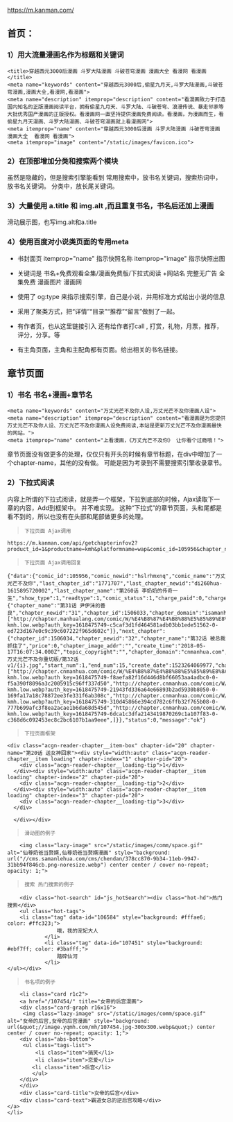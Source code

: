 https://m.kanman.com/ 

## 首页：

### 1）用大流量漫画名作为标题和关键词

    <title>穿越西元3000后漫画 斗罗大陆漫画 斗破苍穹漫画 漫画大全 看漫网 看漫画</title>
    <meta name="keywords" content="穿越西元3000后,偷星九月天,斗罗大陆漫画,斗破苍穹漫画,漫画大全,看漫网,看漫画">
    <meta name="description" itemprop="description" content="看漫画致力于打造国内知名的正版漫画阅读平台，拥有偷星九月天、斗罗大陆、斗破苍穹、浪漫传说、暴走邻家等大批优秀国产漫画的正版授权。看漫画网一直坚持提供漫画免费阅读。看漫画，为漫画而生，看偷星九月天漫画、斗罗大陆漫画、斗破苍穹漫画就上看漫画网">
    <meta itemprop="name" content="穿越西元3000后漫画 斗罗大陆漫画 斗破苍穹漫画 漫画大全  看漫网 看漫画">
    <meta itemprop="image" content="/static/images/favicon.ico">

### 2）在顶部增加分类和搜索两个模块
虽然是隐藏的，但是搜索引擎能看到
常用搜索中，放书名关键词，搜索热词中，放书名关键词。
分类中，放长尾关键词。

### 3）大量使用 a.title 和 img.alt ,而且重复书名，书名后还加上漫画

滑动展示图，也写img.alt和a.title


### 4）使用百度对小说类页面的专用meta

* 书封面页 itemprop="name" 指示快照名称 itemprop="image" 指示快照出图

* 关键词是 书名+免费观看全集/漫画免费版/下拉式阅读 +网站名  完整无广告 全集免费 漫画图片 漫画网
* 使用了 og:type 来指示搜索引擎，自己是小说，并用标准方式给出小说的信息
* 采用了聚类方式，把“详情”“目录”“推荐”“留言”做到了一起。
* 有作者页，也从这里链接引入
还有给作者打call , 打赏，礼物，月票，推荐，评分，分享。等
* 有主角页面，主角和主配角都有页面。给出相关的书名链接。

    <title>我是大仙尊免费观看全集_我是大仙尊漫画免费版_我是大仙尊漫画下拉式阅读-看漫画</title>
    <meta name="keywords" content="我是大仙尊漫画全集免费,我是大仙尊漫画下拉式阅读,我是大仙尊完整版无广告,我是大仙尊漫画,我是大仙尊漫画图片,我是大仙尊漫画网">
    <meta name="description" itemprop="description" content="看漫画在线大全免费看漫画，并提供最新的我是大仙尊漫画下拉式在线免费阅读,我是大仙尊漫画结局,我是大仙尊漫画图片我是大仙尊漫画版在线观看无广告.我是大仙尊漫画免费全集在线观看就来看漫画!">
    <meta itemprop="name" content="上看漫画，《我是大仙尊》 让你看个过瘾哦！">
    <meta itemprop="image" content="https://image.yqmh.com/mh/107289.jpg">  
    <meta property="og:type" content="novel">
    <meta property="og:title" content="我是大仙尊">
    <meta property="og:description" content="【独家/每周五更新】前世是修仙界的绝世天才，被十大天尊陷害自爆而亡，意外重生到了自己二十岁的时候。一心只想着修炼成仙重返仙界的他，成为了地球最强的男人，翻手为云覆手为雨，惹本天尊者，灰飞烟灭！！">
    <meta property="og:image" content="//image.yqmh.com/mh/107289.jpg">
    <meta property="og:novel:category" content="玄幻 漫改 都市 修真 新作">
    <meta property="og:novel:author" content="传奇漫业">
    <meta property="og:novel:book_name" content="我是大仙尊">
    <meta property="og:novel:read_url" content="https://m.kanman.com/107289/">
    <meta property="og:url" content="https://m.kanman.com/107289/">
    <meta property="og:novel:status" content="连载">
    <meta property="og:novel:update_time" content="2021-04-09">
    <meta property="og:novel:latest_chapter_name" content="第1话 仙界至尊，都市重生">
    <meta property="og:novel:latest_chapter_url" content="https://m.kanman.com/107289/1.html">
    <link rel="prefetch prerender" href="1.html">
    <link rel="canonical" href="https://www.kanman.com/107289/">
    <meta name="applicable-device" content="mobile">

## 章节页面

### 1）书名 书名+漫画+章节名

    <meta name="keywords" content="万丈光芒不及你人设,万丈光芒不及你漫画人设">
    <meta name="description" itemprop="description" content="看漫画是为您提供万丈光芒不及你人设、万丈光芒不及你漫画人设免费阅读,本站是更新万丈光芒不及你漫画最快的网站。">
    <meta itemprop="name" content="上看漫画，《万丈光芒不及你》 让你看个过瘾哦！">

章节页面没有做更多的处理，仅仅只有开头的时候有章节标题，在div中增加了一个chapter-name，其他的没有做。
可能是因为考录到不需要搜索引擎收录章节。

### 2）下拉式阅读

内容上所谓的下拉式阅读，就是弄一个框架，下拉到底部的时候，Ajax读取下一章的内容，Add到框架中。
并不难实现。
这种“下拉式”的章节页面，头和尾都是看不到的，所以也没有在头部和尾部做更多的处理。

>`下拉页面 Ajax调用`

    https://m.kanman.com/api/getchapterinfov2?product_id=1&productname=kmh&platformname=wap&comic_id=105956&chapter_newid=31&isWebp=1&quality=low

>`下拉页面 Ajax调用回复`

    {"data":{"comic_id":105956,"comic_newid":"hslrhmxnq","comic_name":"万丈光芒不及你","last_chapter_id":"1771707","last_chapter_newid":"di260hua-1615895720002","last_chapter_name":"第260话 李奶奶的传奇一生","show_type":1,"readtype":1,"comic_status":1,"charge_paid":0,"charge_coin_free":1,"update_time":1615895720000,"boo_virtual_coin":true,"charge_status":"10000000000000000000","charge_share_free":1,"charge_advertise_free":1,"charge_truetime_free":1,"charge_limittime_free":1,"charge_limitline_free":1,"charge_vip_free":1,"charge_spread_free":1,"charge_game_free":1,"charge_coupons_free":1,"charge_lottery_free":1,"charge_limittime_paid":1,"charge_limitline_paid":1,"charge_others_paid":1,"charge_credit_paid":1,"is_copyright":1,"current_chapter":{"chapter_name":"第31话 尹伊沫的善良","chapter_newid":"31","chapter_id":1506033,"chapter_domain":"isamanhua.com","start_num":1,"end_num":12,"price":0,"chapter_image_addr":"/feature/1506033_2_1.jpg","create_date":1523264069977,"chapter_img_list":["http://chapter.manhualang.com/comic/W/%E4%B8%87%E4%B8%88%E5%85%89%E8%8A%92%E4%B8%8D%E5%8F%8A%E4%BD%A0/%E7%AC%AC31%E8%AF%9DF4/1.jpg-kmh.low.webp?auth_key=1618475749-c5caf3d1fd464581adb03bb1ede51562-0-ed723d167e0c9c39c607222f965d602c"]},"next_chapter":{"chapter_id":1506034,"chapter_newid":"32","chapter_name":"第32话 被总裁抓住了","price":0,"chapter_image_addr":"","create_time":"2018-05-17T16:07:34.000Z","topic_copyright":"","chapter_domain":"cnmanhua.com","rule":"W/万丈光芒不及你重切版/第32话v1/{i}.jpg","start_num":1,"end_num":15,"create_date":1523264069977,"chapter_img_list":["http://chapter.cnmanhua.com/comic/W/%E4%B8%87%E4%B8%88%E5%85%89%E8%8A%92%E4%B8%8D%E5%8F%8A%E4%BD%A0%E9%87%8D%E5%88%87%E7%89%88/%E7%AC%AC32%E8%AF%9Dv1/1.jpg-kmh.low.webp?auth_key=1618475749-f8aefa82f16d446d8bf66053aa4adbc0-0-f5a390f8096a3c2005915c96ff337d50","http://chapter.cnmanhua.com/comic/W/%E4%B8%87%E4%B8%88%E5%85%89%E8%8A%92%E4%B8%8D%E5%8F%8A%E4%BD%A0%E9%87%8D%E5%88%87%E7%89%88/%E7%AC%AC32%E8%AF%9Dv1/2.jpg-kmh.low.webp?auth_key=1618475749-21943fd336a64e66893b2ad5930b8050-0-169fa17a18c78872ee3fe331f6ab308c","http://chapter.cnmanhua.com/comic/W/%E4%B8%87%E4%B8%88%E5%85%89%E8%8A%92%E4%B8%8D%E5%8F%8A%E4%BD%A0%E9%87%8D%E5%88%87%E7%89%88/%E7%AC%AC32%E8%AF%9Dv1/3.jpg-kmh.low.webp?auth_key=1618475749-310d45866e394cd782c6ffb32f765b08-0-777b699afc3f8ea2acae1b6da68d545d","http://chapter.cnmanhua.com/comic/W/%E4%B8%87%E4%B8%88%E5%85%89%E8%8A%92%E4%B8%8D%E5%8F%8A%E4%BD%A0%E9%87%8D%E5%88%87%E7%89%88/%E7%AC%AC32%E8%AF%9Dv1/4.jpg-kmh.low.webp?auth_key=1618475749-6dca1c3dfa2143419870269c1a107f83-0-c368d6c092453ec8c2bc6107b1aa9eee",]}},"status":0,"message":"ok"}

>`下拉页面框架`

    <div class="acgn-reader-chapter__item-box" chapter-id="20" chapter-name="第20话 送女神回家"><div style="width:auto" class="acgn-reader-chapter__item loading" chapter-index="1" chapter-pid="20">
        <div class="acgn-reader-chapter__loading-tip">1</div>
      </div><div style="width:auto" class="acgn-reader-chapter__item loading" chapter-index="2" chapter-pid="20">
        <div class="acgn-reader-chapter__loading-tip">2</div>
      </div><div style="width:auto" class="acgn-reader-chapter__item loading" chapter-index="3" chapter-pid="20">
        <div class="acgn-reader-chapter__loading-tip">3</div>
      </div>

      </div></div>


>`滑动图的例子`

        <img class="lazy-image" src="/static/images/comm/space.gif" alt="仙尊奶爸当赘婿,仙尊奶爸当赘婿漫画" style="background: url("//cms.samanlehua.com/cms/chendan/378cc870-9b34-11eb-9947-31bb94f846cb.png-noresize.webp") center center / cover no-repeat; opacity: 1;">

>`搜索 热门搜索的例子`
        
        <div class="hot-search" id="js_hotSearch"><div class="hot-hd">热门搜索</div>
	    <ul class="hot-tags">		
    	<li class="tag" data-id="106584" style="background: #fffae6; color: #ffc323;">
					哦，我的宠妃大人
				</li>				
				<li class="tag" data-id="107451" style="background: #ebf7ff; color: #3bafff;">
					踏碎仙河
				</li>		
    </ul></div>

>`书名项的例子`

        <li class="card r1c2">
        <a href="/107454/" title="女帝的后宫漫画">
        <div class="card-graph r16x16">
         <img class="lazy-image" src="/static/images/comm/space.gif" alt="女帝的后宫,女帝的后宫漫画" style="background: url(&quot;//image.yqmh.com/mh/107454.jpg-300x300.webp&quot;) center center / cover no-repeat; opacity: 1;">
        <div class="abs-bottom">
         <ul class="tags-list">
             <li class="item">搞笑</li>
             <li class="item">恋爱</li>
            <li class="item">后宫</li>
            </ul>
        </div>
        </div>
        <div class="card-title">女帝的后宫</div>
        <div class="card-text">霸道女总的逆后宫攻略</div>
    </a>
    </li>